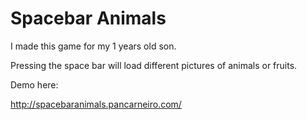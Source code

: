 # Spacebar Animals

I made this game for my 1 years old son.

Pressing the space bar will load different pictures of animals or fruits.

Demo here:

http://spacebaranimals.pancarneiro.com/